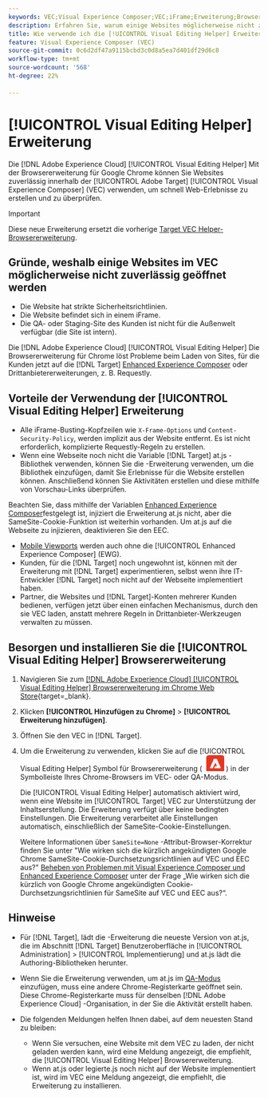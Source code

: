 ```yaml
---
keywords: VEC;Visual Experience Composer;VEC;iFrame;Erweiterung;Browser
description: Erfahren Sie, warum einige Websites möglicherweise nicht zuverlässig in der [!UICONTROL Visual Experience Composer] (VEC). Die [!UICONTROL Visual Editing Helper] Mit der Browsererweiterung können Sie Websites zuverlässig im VEC laden.
title: Wie verwende ich die [!UICONTROL Visual Editing Helper] Erweiterung?
feature: Visual Experience Composer (VEC)
source-git-commit: 0c6d2df47a9115bcbd3c0d8a5ea7d401df29d6c8
workflow-type: tm+mt
source-wordcount: '568'
ht-degree: 22%

---
```


# [!UICONTROL Visual Editing Helper] Erweiterung

Die [!DNL Adobe Experience Cloud] [!UICONTROL Visual Editing Helper] Mit der Browsererweiterung für Google Chrome können Sie Websites zuverlässig innerhalb der [!UICONTROL Adobe Target] [!UICONTROL Visual Experience Composer] (VEC) verwenden, um schnell Web-Erlebnisse zu erstellen und zu überprüfen.

>[!IMPORTANT]
>
>Diese neue Erweiterung ersetzt die vorherige [Target VEC Helper-Browsererweiterung](/help/main/c-experiences/c-visual-experience-composer/r-troubleshoot-composer/vec-helper-browser-extension.md).

## Gründe, weshalb einige Websites im VEC möglicherweise nicht zuverlässig geöffnet werden

* Die Website hat strikte Sicherheitsrichtlinien.
* Die Website befindet sich in einem iFrame.
* Die QA- oder Staging-Site des Kunden ist nicht für die Außenwelt verfügbar (die Site ist intern).

Die [!DNL Adobe Experience Cloud] [!UICONTROL Visual Editing Helper] Die Browsererweiterung für Chrome löst Probleme beim Laden von Sites, für die Kunden jetzt auf die [!DNL Target] [Enhanced Experience Composer](/help/main/administrating-target/visual-experience-composer-set-up.md#eec) oder Drittanbietererweiterungen, z. B. Requestly.

## Vorteile der Verwendung der [!UICONTROL Visual Editing Helper] Erweiterung

* Alle iFrame-Busting-Kopfzeilen wie `X-Frame-Options` und `Content-Security-Policy`, werden implizit aus der Website entfernt. Es ist nicht erforderlich, komplizierte Requestly-Regeln zu erstellen.
* Wenn eine Webseite noch nicht die Variable [!DNL Target] at.js -Bibliothek verwenden, können Sie die -Erweiterung verwenden, um die Bibliothek einzufügen, damit Sie Erlebnisse für die Website erstellen können. Anschließend können Sie Aktivitäten erstellen und diese mithilfe von Vorschau-Links überprüfen.

Beachten Sie, dass mithilfe der Variablen [Enhanced Experience Composer](/help/main/administrating-target/visual-experience-composer-set-up.md#eec)festgelegt ist, injiziert die Erweiterung at.js nicht, aber die SameSite-Cookie-Funktion ist weiterhin vorhanden. Um at.js auf die Webseite zu injizieren, deaktivieren Sie den EEC.

* [Mobile Viewports](/help/main/c-experiences/c-visual-experience-composer/mobile-viewports.md) werden auch ohne die [!UICONTROL Enhanced Experience Composer] (EWG).
* Kunden, für die [!DNL Target] noch ungewohnt ist, können mit der Erweiterung mit [!DNL Target] experimentieren, selbst wenn ihre IT-Entwickler [!DNL Target] noch nicht auf der Webseite implementiert haben.
* Partner, die Websites und [!DNL Target]-Konten mehrerer Kunden bedienen, verfügen jetzt über einen einfachen Mechanismus, durch den sie VEC laden, anstatt mehrere Regeln in Drittanbieter-Werkzeugen verwalten zu müssen.

## Besorgen und installieren Sie die [!UICONTROL Visual Editing Helper] Browsererweiterung

1. Navigieren Sie zum [[!DNL Adobe Experience Cloud] [!UICONTROL Visual Editing Helper] Browsererweiterung im Chrome Web Store](https://chrome.google.com/webstore/detail/adobe-experience-cloud-vi/kgmjjkfjacffaebgpkpcllakjifppnca){target=_blank}.
1. Klicken **[!UICONTROL Hinzufügen zu Chrome]** > **[!UICONTROL Erweiterung hinzufügen]**.
1. Öffnen Sie den VEC in [!DNL Target].
1. Um die Erweiterung zu verwenden, klicken Sie auf die [!UICONTROL Visual Editing Helper] Symbol für Browsererweiterung ( ![Symbol &quot;Visual Editing Extension&quot;](/help/main/c-experiences/c-visual-experience-composer/r-troubleshoot-composer/assets/visual-editing-helper.png) ) in der Symbolleiste Ihres Chrome-Browsers im VEC- oder QA-Modus.

   Die [!UICONTROL Visual Editing Helper] automatisch aktiviert wird, wenn eine Website im [!UICONTROL Target] VEC zur Unterstützung der Inhaltserstellung. Die Erweiterung verfügt über keine bedingten Einstellungen. Die Erweiterung verarbeitet alle Einstellungen automatisch, einschließlich der SameSite-Cookie-Einstellungen.

   Weitere Informationen über `SameSite=None` -Attribut-Browser-Korrektur finden Sie unter &quot;Wie wirken sich die kürzlich angekündigten Google Chrome SameSite-Cookie-Durchsetzungsrichtlinien auf VEC und EEC aus?&quot; [Beheben von Problemen mit Visual Experience Composer und Enhanced Experience Composer](/help/main/c-experiences/c-visual-experience-composer/r-troubleshoot-composer/issues-related-to-the-visual-experience-composer-vec-and-enhanced-experience-composer-eec.md) unter der Frage „Wie wirken sich die kürzlich von Google Chrome angekündigten Cookie-Durchsetzungsrichtlinien für SameSite auf VEC und EEC aus?“.

## Hinweise

* Für [!DNL Target], lädt die -Erweiterung die neueste Version von at.js, die im Abschnitt [!DNL Target] Benutzeroberfläche in [!UICONTROL Administration] > [!UICONTROL Implementierung] und at.js lädt die Authoring-Bibliotheken herunter.
* Wenn Sie die Erweiterung verwenden, um at.js im [QA-Modus](/help/main/c-activities/c-activity-qa/activity-qa.md) einzufügen, muss eine andere Chrome-Registerkarte geöffnet sein. Diese Chrome-Registerkarte muss für denselben [!DNL Adobe Experience Cloud] -Organisation, in der Sie die Aktivität erstellt haben.
* Die folgenden Meldungen helfen Ihnen dabei, auf dem neuesten Stand zu bleiben:

   * Wenn Sie versuchen, eine Website mit dem VEC zu laden, der nicht geladen werden kann, wird eine Meldung angezeigt, die empfiehlt, die [!UICONTROL Visual Editing Helper] Browsererweiterung.
   * Wenn at.js oder legierte.js noch nicht auf der Website implementiert ist, wird im VEC eine Meldung angezeigt, die empfiehlt, die Erweiterung zu installieren.



